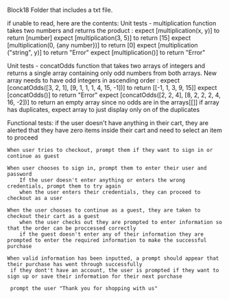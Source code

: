 Block18 Folder that includes a txt file.


if unable to read, here are the contents:
Unit tests - multiplication function takes two numbers and returns the product :
    expect [multiplication(x, y)] to return [number]
    expect [multiplication(3, 5)] to return [15]
    expect [multiplication(0, {any number})] to return [0]
    expect [multiplication ("string", y)] to return "Error"
    expect [multiplication()] to return "Error"

Unit tests - concatOdds function that takes two arrays of integers and returns a single array containing only odd numbers from both arrays. New array 
needs to have odd integers in ascending order :
    expect [concatOdds([3, 2, 1], [9, 1, 1, 1, 4, 15, -1])] to return [[-1, 1, 3, 9, 15]]
    expect [concatOdds()] to return "Error"
    expect [concatOdds([2, 2, 4], [8, 2, 2, 2, 4, 16, -2])] to return an empty array since no odds are in the arrays[[]]
    if array has duplicates, expect array to just display only on of the duplicates 

Functional tests:
    if the user doesn't have anything in their cart, they are alerted that they have zero items inside their cart and need to select an item to proceed 
    
    When user tries to checkout, prompt them if they want to sign in or continue as guest
    
    When user chooses to sign in, prompt them to enter their user and password 
        If the user doesn't enter anything or enters the wrong credentials, prompt them to try again
        when the user enters their credentials, they can proceed to checkout as a user
   
    When the user chooses to continue as a guest, they are taken to checkout their cart as a guest 
        when the user checks out they are prompted to enter information so that the order can be proccessed correctly 
        if the guest doesn't enter any of their information they are prompted to enter the required information to make the successful purchase 
   
    When valid information has been inputted, a prompt should appear that their purchase has went through successfully 
     if they dont't have an account, the user is prompted if they want to sign up or save their information for their next purchase

     prompt the user "Thank you for shopping with us" 
